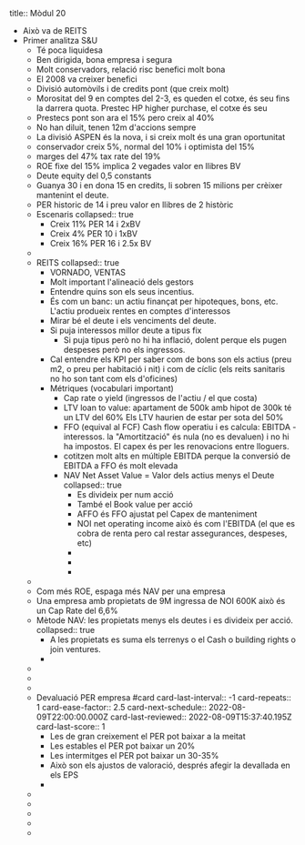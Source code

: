 title:: Mòdul 20

- Això va de REITS
- Primer analitza S&U
	- Té poca liquidesa
	- Ben dirigida, bona empresa i segura
	- Molt conservadors, relació risc benefici molt bona
	- El 2008 va creixer benefici
	- Divisió automòvils i de credits pont (que creix molt)
	- Morositat del 9 en comptes del 2-3, es queden el cotxe, és seu fins la darrera quota. Prestec HP higher purchase, el cotxe és seu
	- Prestecs pont son ara el 15% pero creix al 40%
	- No han diluit, tenen 12m d'accions sempre
	- La divisió ASPEN és la nova, i si creix molt és una gran oportunitat
	- conservador creix 5%, normal del 10% i optimista del 15%
	- marges del 47% tax rate del 19%
	- ROE fixe del 15% implica 2 vegades valor en llibres BV
	- Deute equity del 0,5 constants
	- Guanya 30 i en dona 15 en credits, li sobren 15 milions per crèixer mantenint el deute.
	- PER historic de 14 i preu valor en llibres de 2 històric
	- Escenaris
	  collapsed:: true
		- Creix 11% PER 14 i 2xBV
		- Creix 4% PER 10 i 1xBV
		- Creix 16% PER 16 i 2.5x BV
	-
	- REITS
	  collapsed:: true
		- VORNADO, VENTAS
		- Molt important l'alineació dels gestors
		- Entendre quins son els seus incentius.
		- És com un banc: un actiu finançat per hipoteques, bons, etc. L'actiu produeix rentes en comptes d'interessos
		- Mirar bé el deute i els venciments del deute.
		- Si puja interessos millor deute a tipus fix
			- Si puja tipus però no hi ha inflació, dolent perque els pugen despeses però no els ingressos.
		- Cal entendre els KPI per saber com de bons son els actius (preu m2, o preu per habitació i nit) i com de cíclic (els reits sanitaris no ho son tant com els d'oficines)
		- Métriques (vocabulari important)
			- Cap rate o yield (ingressos de l'actiu / el que costa)
			- LTV loan to value: apartament de 500k amb hipot de 300k té un LTV del 60% Els LTV haurien de estar per sota del 50%
			- FFO (equival al FCF) Cash flow operatiu i es calcula: EBITDA - interessos. la "Amortització" és nula (no es devaluen) i no hi ha impostos.
			  El capex és per les renovacions entre lloguers.
			- cotitzen molt alts en múltiple EBITDA perque la conversió de EBITDA a FFO és molt elevada
			- NAV Net Asset Value = Valor dels actius menys el Deute
			  collapsed:: true
				- Es divideix per num acció
				- També el Book value per acció
				- AFFO és FFO ajustat pel Capex de manteniment
				- NOI net operating income això és com l'EBITDA (el que es cobra de renta pero cal restar assegurances, despeses, etc)
				-
				-
				-
	-
	- Com més ROE, espaga més NAV per una empresa
	- Una empresa amb propietats de 9M ingressa de NOI 600K això és un Cap Rate del 6,6%
	- Mètode NAV: les propietats menys els deutes i es divideix per acció.
	  collapsed:: true
		- A les propietats es suma els terrenys o el Cash o building rights o join ventures.
		-
	-
	-
	-
	- Devaluació PER empresa #card
	  card-last-interval:: -1
	  card-repeats:: 1
	  card-ease-factor:: 2.5
	  card-next-schedule:: 2022-08-09T22:00:00.000Z
	  card-last-reviewed:: 2022-08-09T15:37:40.195Z
	  card-last-score:: 1
		- Les de gran creixement el PER pot baixar a la meitat
		- Les estables el PER pot baixar un 20%
		- Les intermitges el PER pot baixar un 30-35%
		- Això son els ajustos de valoració, després afegir la devallada en els EPS
		-
	-
	-
	-
	-
	-